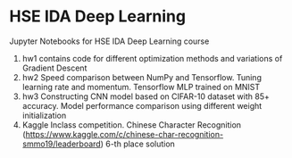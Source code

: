 # HSE IDA Deep Learning

Jupyter Notebooks for HSE IDA Deep Learning course

1) hw1 contains code for different optimization methods and variations of Gradient Descent
2) hw2 Speed comparison between NumPy and Tensorflow. Tuning learning rate and momentum. Tensorflow MLP trained on MNIST
3) hw3 Constructing CNN model based on CIFAR-10 dataset with 85+ accuracy. Model performance comparison using different weight initialization
4) Kaggle Inclass competition. Chinese Character Recognition (https://www.kaggle.com/c/chinese-char-recognition-smmo19/leaderboard)
6-th place solution
